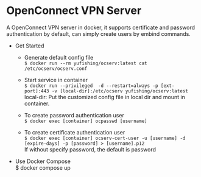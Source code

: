 # OpenConnect VPN Server  

A OpenConnect VPN server in docker, it supports certificate and password authentication by default, can simply create users by embind commands.

* Get Started  
  * Generate default config file  
    `$ docker run --rm yufishing/ocserv:latest cat /etc/ocserv/ocserv.conf`  
  
  * Start service in container  
    `$ docker run --privileged  -d --restart=always -p [ext-port]:443 -v [local-dir]:/etc/ocserv yufishing/ocserv:latest  `  
    local-dir: Put the customized config file in local dir and mount in container.

  * To create password authentication user  
    `$ docker exec [container] ocpasswd [username]`  

  * To create certificate authentication user  
    `$ docker exec [container] ocserv-cert-user -u [username] -d [expire-days] -p [password] > [username].p12`  
    If without specify password, the default is password 

* Use Docker Compose    
  $ docker compose up
  


